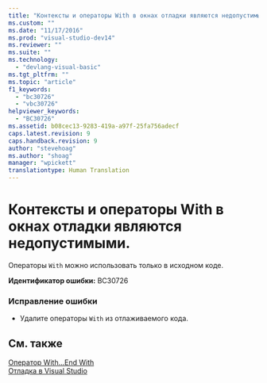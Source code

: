 ```yaml
---
title: "Контексты и операторы With в окнах отладки являются недопустимыми. | Microsoft Docs"
ms.custom: ""
ms.date: "11/17/2016"
ms.prod: "visual-studio-dev14"
ms.reviewer: ""
ms.suite: ""
ms.technology: 
  - "devlang-visual-basic"
ms.tgt_pltfrm: ""
ms.topic: "article"
f1_keywords: 
  - "bc30726"
  - "vbc30726"
helpviewer_keywords: 
  - "BC30726"
ms.assetid: b08cec13-9283-419a-a97f-25fa756adecf
caps.latest.revision: 9
caps.handback.revision: 9
author: "stevehoag"
ms.author: "shoag"
manager: "wpickett"
translationtype: Human Translation
---
```

# Контексты и операторы With в окнах отладки являются недопустимыми.
Операторы `With` можно использовать только в исходном коде.  
  
 **Идентификатор ошибки:** BC30726  
  
### Исправление ошибки  
  
-   Удалите операторы `With` из отлаживаемого кода.  
  
## См. также  
 [Оператор With...End With](../../visual-basic/language-reference/statements/with-end-with-statement.md)   
 [Отладка в Visual Studio](/visual-studio/debugger/debugging-in-visual-studio)
